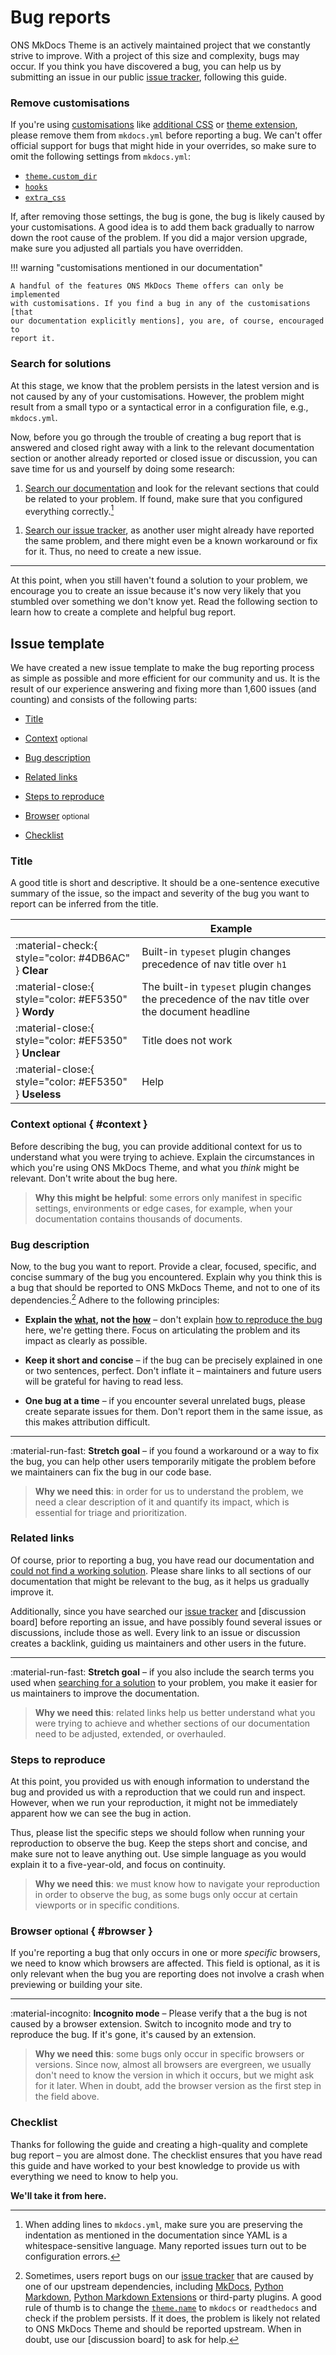 # Bug reports

ONS MkDocs Theme is an actively maintained project that we constantly strive
to improve. With a project of this size and complexity, bugs may occur. If you
think you have discovered a bug, you can help us by submitting an issue in our
public [issue tracker], following this guide.

[issue tracker]: https://github.com/ONSdigital/ons_mkdocs_theme/issues

### Remove customisations

If you're using [customisations] like [additional CSS][additional CSS] or
[theme extension][theme extension], please remove them from `mkdocs.yml` before reporting a bug.
We can't offer official support for bugs that might hide in your overrides, so
make sure to omit the following settings from `mkdocs.yml`:

- [`theme.custom_dir`][theme.custom_dir]
- [`hooks`][hooks]
- [`extra_css`][extra_css]

If, after removing those settings, the bug is gone, the bug is likely caused by
your customisations. A good idea is to add them back gradually to narrow down
the root cause of the problem. If you did a major version upgrade, make sure you
adjusted all partials you have overridden.

!!! warning "customisations mentioned in our documentation"

    A handful of the features ONS MkDocs Theme offers can only be implemented
    with customisations. If you find a bug in any of the customisations [that
    our documentation explicitly mentions], you are, of course, encouraged to
    report it.

[customisations]: ../customisation.md
[additional CSS]: ../customisation.md#additional-css
[theme extension]: ../customisation.md#extending-the-theme
[theme.custom_dir]: https://www.mkdocs.org/user-guide/configuration/#custom_dir
[hooks]: https://www.mkdocs.org/user-guide/configuration/#hooks
[extra_css]: https://www.mkdocs.org/user-guide/configuration/#extra_css
[StackOverflow]: https://stackoverflow.com

### Search for solutions

At this stage, we know that the problem persists in the latest version and is
not caused by any of your customisations. However, the problem might result from
a small typo or a syntactical error in a configuration file, e.g., `mkdocs.yml`.

Now, before you go through the trouble of creating a bug report that is answered
and closed right away with a link to the relevant documentation section or
another already reported or closed issue or discussion, you can save time for
us and yourself by doing some research:

1.  [Search our documentation][Search our documentation] and look for the relevant sections that could
    be related to your problem. If found, make sure that you configured
    everything correctly.[^1]

[^1]:
    When adding lines to `mkdocs.yml`, make sure you are preserving the
    indentation as mentioned in the documentation since YAML is a
    whitespace-sensitive language. Many reported issues turn out to be
    configuration errors.

1.  [Search our issue tracker][issue tracker], as another user might already
    have reported the same problem, and there might even be a known workaround
    or fix for it. Thus, no need to create a new issue.

---

At this point, when you still haven't found a solution to your problem, we
encourage you to create an issue because it's now very likely that you
stumbled over something we don't know yet. Read the following section to learn
how to create a complete and helpful bug report.

[Search our documentation]: ?q=

## Issue template

We have created a new issue template to make the bug reporting process as simple
as possible and more efficient for our community and us. It is the result of
our experience answering and fixing more than 1,600 issues (and counting) and
consists of the following parts:

- [Title]
- [Context] <small>optional</small>
- [Bug description]
- [Related links]
- [Steps to reproduce]
- [Browser] <small>optional</small>
- [Checklist]

  [Title]: #title
  [Context]: #context
  [Bug description]: #bug-description
  [Related links]: #related-links
  [Steps to reproduce]: #steps-to-reproduce
  [Browser]: #browser
  [Checklist]: #checklist

### Title

A good title is short and descriptive. It should be a one-sentence executive
summary of the issue, so the impact and severity of the bug you want to report
can be inferred from the title.

| <!-- -->                                               | Example                                                                                          |
| ------------------------------------------------------ | ------------------------------------------------------------------------------------------------ |
| :material-check:{ style="color: #4DB6AC" } **Clear**   | Built-in `typeset` plugin changes precedence of nav title over `h1`                              |
| :material-close:{ style="color: #EF5350" } **Wordy**   | The built-in `typeset` plugin changes the precedence of the nav title over the document headline |
| :material-close:{ style="color: #EF5350" } **Unclear** | Title does not work                                                                              |
| :material-close:{ style="color: #EF5350" } **Useless** | Help                                                                                             |

### Context <small>optional</small> { #context }

Before describing the bug, you can provide additional context for us to
understand what you were trying to achieve. Explain the circumstances
in which you're using ONS MkDocs Theme, and what you _think_ might be
relevant. Don't write about the bug here.

> **Why this might be helpful**: some errors only manifest in specific settings,
> environments or edge cases, for example, when your documentation contains
> thousands of documents.

### Bug description

Now, to the bug you want to report. Provide a clear, focused, specific, and
concise summary of the bug you encountered. Explain why you think this is a bug
that should be reported to ONS MkDocs Theme, and not to one of its
dependencies.[^3] Adhere to the following principles:

[^3]:
    Sometimes, users report bugs on our [issue tracker] that are caused by one
    of our upstream dependencies, including [MkDocs], [Python Markdown],
    [Python Markdown Extensions] or third-party plugins. A good rule of thumb is
    to change the [`theme.name`][theme.name] to `mkdocs` or `readthedocs` and
    check if the problem persists. If it does, the problem is likely not
    related to ONS MkDocs Theme and should be reported upstream. When in
    doubt, use our [discussion board] to ask for help.

- **Explain the <u>what</u>, not the <u>how</u>** – don't explain
  [how to reproduce the bug][Steps to reproduce] here, we're getting there.
  Focus on articulating the problem and its impact as clearly as possible.

- **Keep it short and concise** – if the bug can be precisely explained in one
  or two sentences, perfect. Don't inflate it – maintainers and future users
  will be grateful for having to read less.

- **One bug at a time** – if you encounter several unrelated bugs, please
  create separate issues for them. Don't report them in the same issue, as
  this makes attribution difficult.

---

:material-run-fast: **Stretch goal** – if you found a workaround or a way to fix
the bug, you can help other users temporarily mitigate the problem before
we maintainers can fix the bug in our code base.

> **Why we need this**: in order for us to understand the problem, we
> need a clear description of it and quantify its impact, which is essential
> for triage and prioritization.

[MkDocs]: https://www.mkdocs.org
[Python Markdown]: https://python-markdown.github.io/extensions/
[Python Markdown Extensions]: https://facelessuser.github.io/pymdown-extensions/
[theme.name]: https://www.mkdocs.org/user-guide/configuration/#theme

### Related links

Of course, prior to reporting a bug, you have read our documentation and
[could not find a working solution][search for solutions]. Please share links
to all sections of our documentation that might be relevant to the bug, as it
helps us gradually improve it.

Additionally, since you have searched our [issue tracker] and [discussion board]
before reporting an issue, and have possibly found several issues or
discussions, include those as well. Every link to an issue or discussion creates
a backlink, guiding us maintainers and other users in the future.

---

:material-run-fast: **Stretch goal** – if you also include the search terms you
used when [searching for a solution][search for solutions] to your problem, you
make it easier for us maintainers to improve the documentation.

> **Why we need this**: related links help us better understand what you were
> trying to achieve and whether sections of our documentation need to be
> adjusted, extended, or overhauled.

[search for solutions]: #search-for-solutions

### Steps to reproduce

At this point, you provided us with enough information to understand the bug
and provided us with a reproduction that we could run and inspect. However, when
we run your reproduction, it might not be immediately apparent how we can see
the bug in action.

Thus, please list the specific steps we should follow when running your
reproduction to observe the bug. Keep the steps short and concise, and make sure
not to leave anything out. Use simple language as you would explain it to a
five-year-old, and focus on continuity.

> **Why we need this**: we must know how to navigate your reproduction in order
> to observe the bug, as some bugs only occur at certain viewports or in
> specific conditions.

### Browser <small>optional</small> { #browser }

If you're reporting a bug that only occurs in one or more _specific_ browsers,
we need to know which browsers are affected. This field is optional, as it is
only relevant when the bug you are reporting does not involve a crash when
previewing or building your site.

---

:material-incognito: **Incognito mode** – Please verify that a the bug is
not caused by a browser extension. Switch to incognito mode and try to reproduce
the bug. If it's gone, it's caused by an extension.

> **Why we need this**: some bugs only occur in specific browsers or versions.
> Since now, almost all browsers are evergreen, we usually don't need to know the
> version in which it occurs, but we might ask for it later. When in doubt, add
> the browser version as the first step in the field above.

### Checklist

Thanks for following the guide and creating a high-quality and complete bug
report – you are almost done. The checklist ensures that you have read this guide
and have worked to your best knowledge to provide us with everything we need to
know to help you.

**We'll take it from here.**

